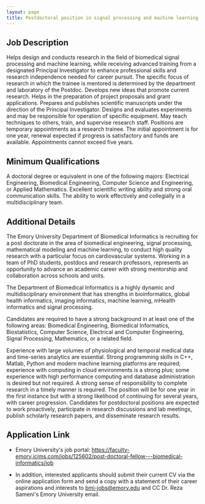 ```yaml
---
layout: page
title: Postdoctoral position in signal processing and machine learning
---
```

## Job Description
Helps design and conducts research in the field of biomedical signal processing and machine learning, while receiving advanced training from a designated Principal Investigator to enhance professional skills and research independence needed for career pursuit. The specific focus of research in which the trainee is mentored is determined by the department and laboratory of the Postdoc. Develops new ideas that promote current research. Helps in the preparation of project proposals and grant applications. Prepares and publishes scientific manuscripts under the direction of the Principal Investigator. Designs and evaluates experiments and may be responsible for operation of specific equipment. May teach techniques to others, train, and supervise research staff. Positions are temporary appointments as a research trainee. The initial appointment is for one year, renewal expected if progress is satisfactory and funds are available. Appointments cannot exceed five years.

## Minimum Qualifications
A doctoral degree or equivalent in one of the following majors: Electrical Engineering, Biomedical Engineering, Computer Science and Engineering, or Applied Mathematics. Excellent scientific writing ability and strong oral communication skills. The ability to work effectively and collegially in a multidisciplinary team.

## Additional Details
The Emory University Department of Biomedical Informatics is recruiting for a post doctorate in the area of biomedical engineering, signal processing, mathematical modeling and machine learning, to conduct high quality research with a particular focus on cardiovascular systems. Working in a team of PhD students, postdocs and research professors, represents an opportunity to advance an academic career with strong mentorship and collaboration across schools and units. 

The Department of Biomedical Informatics is a highly dynamic and multidisciplinary environment that has strengths in bioinformatics, global health informatics, imaging informatics, machine learning, mHealth informatics and signal processing. 

Candidates are required to have a strong background in at least one of the following areas: Biomedical Engineering, Biomedical Informatics, Biostatistics, Computer Science, Electrical and Computer Engineering, Signal Processing, Mathematics, or a related field. 
 
Experience with large volumes of physiological and temporal medical data and time-series analytics are essential. Strong programming skills in C++, Matlab, Python and modern machine learning platforms are required; experience with computing in cloud environments is a strong plus; some experience with high performance computing and database administration is desired but not required. A strong sense of responsibility to complete research in a timely manner is required. The position will be for one year in the first instance but with a strong likelihood of continuing for several years, with career progression. Candidates for postdoctoral positions are expected to work proactively, participate in research discussions and lab meetings, publish scholarly research papers, and disseminate research results.

## Application Link

- Emory University's job portal: https://faculty-emory.icims.com/jobs/125602/post-doctoral-fellow---biomedical-informatics/job

- In addition, interested applicants should submit their current CV via the online application form and send a copy with a statement of their career aspirations and interests to bmi-jobs@emory.edu and CC Dr. Reza Sameni's Emory University email. 
